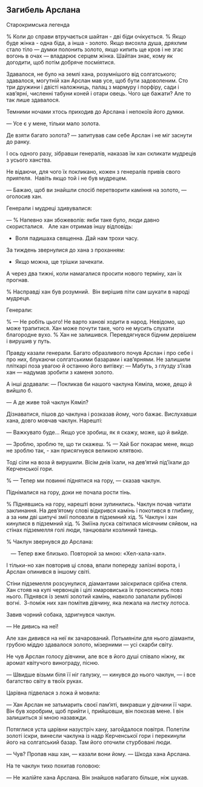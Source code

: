 ## Загибель Арслана

Старокримська легенда

% Коли до справи втручається шайтан - дві біди очікується.
% Якщо буде жінка - одна біда, а інша - золото.
Якщо висохла душа, дряхлим стало тіло — думки полонить золото, якщо кипить ще кров і не згас вогонь в очах — владарює серцем жінка.
Шайтан знає, кому як догодити, щоб потім добряче посміятися.

Здавалося, не було на землі хана, розумнішого від солгатського; здавалося, могутній хан Арслан мав усе, щоб бути задоволеним.
Сто три дружини і двісті наложниць, палац з мармуру і порфіру, сади і кав’ярні, численні табуни коней і отари овець.
Чого ще бажати?
Але то так лише здавалося.

Темними ночами хтось приходив до Арслана і непокоїв його думки.

— Усе є у мене, тільки мало золота.

Де взяти багато золота? — запитував сам себе Арслан і не міг заснути до ранку.

І ось одного разу, зібравши генералів, наказав їм хан скликати мудреців з усього ханства.

Не відаючи, для чого їх покликано, кожен з генералів привів свого приятеля.
 Навіть якщо той і не був мудрецем.

— Бажаю, щоб ви знайшли спосіб перетворити каміння на золото, — оголосив хан.

Генерали і мудреці здивувалися:

— % Напевно хан збожеволів: якби таке було, люди давно скористалися.
 
Але хан отримав іншу відповідь:

- Воля падишаха священна.
Дай нам трохи часу.

За тиждень звернулися до хана з проханням:

- Якщо можна, ще трішки зачекати.

А через два тижні, коли намагалися просити нового терміну, хан їх прогнав.

% Насправді хан був розумний.
 Він вирішив піти сам шукати в народі мудреця.

Генерали:

% — Не робіть цього!
Не варто ханові ходити в народ.
Невідомо, що може трапитися. Хан може почути таке, чого не мусить слухати благородне вухо.
% Хан не залишився.
Перевдягнувся бідним дервішем і вирушив у путь.

Правду казали генерали.
Багато образливого почув Арслан і про себе і про них, блукаючи солгатськими базарами і кав’ярнями.
Не залишили пліткарі поза увагою й останню його витівку: — Мабуть, з глузду з’їхав хан — надумав зробити з каменя золото.
А інші додавали: — Покликав би нашого чаклуна Кяміла, може, дещо й вийшло б.

— А де живе той чаклун Кяміл? 

Дізнаватися, пішов до чаклуна і розказав йому, чого бажає.
Вислухавши хана, довго мовчав чаклун.
Нарешті:

— Важкувато буде...
Якщо усе зробиш, як я скажу, може, що й вийде.

— Зроблю, зроблю те, що ти скажеш.
% — Хай Бог покарає мене, якщо не зроблю так, - хан присягнувся великою клятвою.

Тоді сіли на воза й вирушили.
Вісім днів їхали, на дев’ятий під’їхали до Керченської гори.

% — Тепер ми повинні піднятися на гору, — сказав чаклун.

Піднімалися на гору, доки не почала рости тінь.

% Піднявшись на гору, нарешті вони зупинились.
Чаклун почав читати заклинання.
На дев’ятому слові відкрився камінь і покотився в глибину, а за ним дві шипучі змії поповзли в підземний хід.
% Чаклун і хан кинулися в підземний хід.
% Зміїна луска світилася місячним сяйвом, на стінах підземелля голі люди, танцювали козлиний танець.

% Чаклун звернувся до Арслана:

   — Тепер вже близько.
Повторюй за мною: «Хел-хала-хал».

І тільки-но хан повторив ці слова, впали попереду залізні ворота, і Арслан опинився в іншому світі.

Стіни підземелля розсунулися, діамантами заіскрилася срібна стеля.
Хан стояв на купі червонців і цілі хмаровиська їх проносились повз нього.
Піднявся із землі золотий камінь, навколо запалали рубінові вогні.
 З-поміж них хан помітив дівчину, яка лежала на листку лотоса.

Завив чорний собака, здригнувся чаклун.

— Не дивись на неї!

Але хан дивився на неї як зачарований.
Потьмяніли для нього діаманти, грубою міддю здавалося золото, мізерними — усі скарби світу.

Не чув Арслан голосу дівчини, але все в його душі співало ніжну, як аромат квітучого винограду, пісню.

— Швидше візьми біля її ніг галузку, — кинувся до нього чаклун, — і все багатство світу в твоїх руках.

Царівна підвелася з ложа й мовила:

— Хан Арслан не затьмарить своєї пам’яті, викравши у дівчини її чари.
Він був хоробрим, щоб прийти і, прийшовши, він покохав мене.
І він залишиться зі мною назавжди.

Потяглися уста царівни назустріч хану, загойдалося повітря.
Полетіли золоті іскри, винесли чаклуна із надр Керченської гори і перекинули його на солгатський базар.
Там його оточили стурбовані люди.

— Чув?
Пропав наш хан, — казали вони йому. — Шкода хана Арслана.

На те чаклун тихо похитав головою:

— Не жалійте хана Арслана.
Він знайшов набагато більше, ніж шукав.
